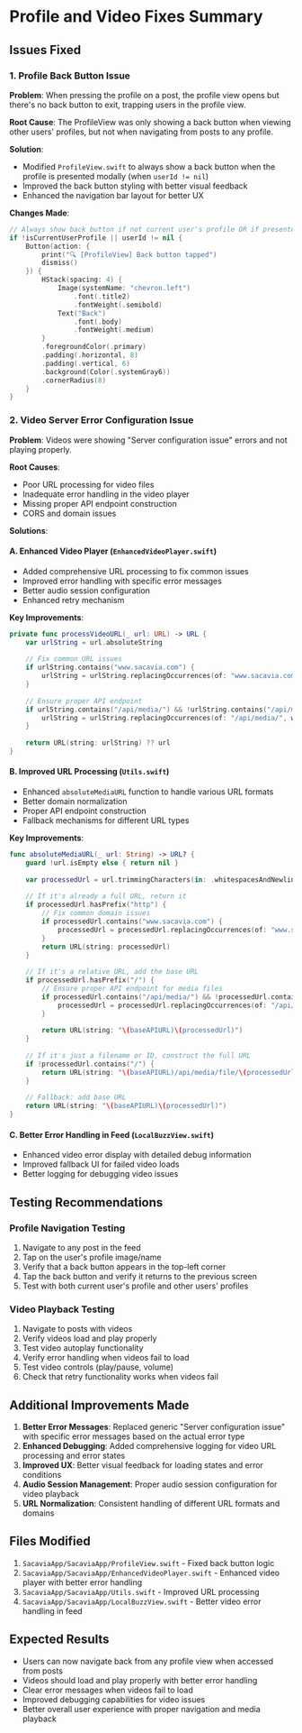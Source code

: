 # Profile and Video Fixes Summary

## Issues Fixed

### 1. Profile Back Button Issue
**Problem**: When pressing the profile on a post, the profile view opens but there's no back button to exit, trapping users in the profile view.

**Root Cause**: The ProfileView was only showing a back button when viewing other users' profiles, but not when navigating from posts to any profile.

**Solution**: 
- Modified `ProfileView.swift` to always show a back button when the profile is presented modally (when `userId != nil`)
- Improved the back button styling with better visual feedback
- Enhanced the navigation bar layout for better UX

**Changes Made**:
```swift
// Always show back button if not current user's profile OR if presented modally
if !isCurrentUserProfile || userId != nil {
    Button(action: { 
        print("🔍 [ProfileView] Back button tapped")
        dismiss() 
    }) {
        HStack(spacing: 4) {
            Image(systemName: "chevron.left")
                .font(.title2)
                .fontWeight(.semibold)
            Text("Back")
                .font(.body)
                .fontWeight(.medium)
        }
        .foregroundColor(.primary)
        .padding(.horizontal, 8)
        .padding(.vertical, 6)
        .background(Color(.systemGray6))
        .cornerRadius(8)
    }
}
```

### 2. Video Server Error Configuration Issue
**Problem**: Videos were showing "Server configuration issue" errors and not playing properly.

**Root Causes**:
- Poor URL processing for video files
- Inadequate error handling in the video player
- Missing proper API endpoint construction
- CORS and domain issues

**Solutions**:

#### A. Enhanced Video Player (`EnhancedVideoPlayer.swift`)
- Added comprehensive URL processing to fix common issues
- Improved error handling with specific error messages
- Better audio session configuration
- Enhanced retry mechanism

**Key Improvements**:
```swift
private func processVideoURL(_ url: URL) -> URL {
    var urlString = url.absoluteString
    
    // Fix common URL issues
    if urlString.contains("www.sacavia.com") {
        urlString = urlString.replacingOccurrences(of: "www.sacavia.com", with: "sacavia.com")
    }
    
    // Ensure proper API endpoint
    if urlString.contains("/api/media/") && !urlString.contains("/api/media/file/") {
        urlString = urlString.replacingOccurrences(of: "/api/media/", with: "/api/media/file/")
    }
    
    return URL(string: urlString) ?? url
}
```

#### B. Improved URL Processing (`Utils.swift`)
- Enhanced `absoluteMediaURL` function to handle various URL formats
- Better domain normalization
- Proper API endpoint construction
- Fallback mechanisms for different URL types

**Key Improvements**:
```swift
func absoluteMediaURL(_ url: String) -> URL? {
    guard !url.isEmpty else { return nil }
    
    var processedUrl = url.trimmingCharacters(in: .whitespacesAndNewlines)
    
    // If it's already a full URL, return it
    if processedUrl.hasPrefix("http") {
        // Fix common domain issues
        if processedUrl.contains("www.sacavia.com") {
            processedUrl = processedUrl.replacingOccurrences(of: "www.sacavia.com", with: "sacavia.com")
        }
        return URL(string: processedUrl)
    }
    
    // If it's a relative URL, add the base URL
    if processedUrl.hasPrefix("/") {
        // Ensure proper API endpoint for media files
        if processedUrl.contains("/api/media/") && !processedUrl.contains("/api/media/file/") {
            processedUrl = processedUrl.replacingOccurrences(of: "/api/media/", with: "/api/media/file/")
        }
        
        return URL(string: "\(baseAPIURL)\(processedUrl)")
    }
    
    // If it's just a filename or ID, construct the full URL
    if !processedUrl.contains("/") {
        return URL(string: "\(baseAPIURL)/api/media/file/\(processedUrl)")
    }
    
    // Fallback: add base URL
    return URL(string: "\(baseAPIURL)\(processedUrl)")
}
```

#### C. Better Error Handling in Feed (`LocalBuzzView.swift`)
- Enhanced video error display with detailed debug information
- Improved fallback UI for failed video loads
- Better logging for debugging video issues

## Testing Recommendations

### Profile Navigation Testing
1. Navigate to any post in the feed
2. Tap on the user's profile image/name
3. Verify that a back button appears in the top-left corner
4. Tap the back button and verify it returns to the previous screen
5. Test with both current user's profile and other users' profiles

### Video Playback Testing
1. Navigate to posts with videos
2. Verify videos load and play properly
3. Test video autoplay functionality
4. Verify error handling when videos fail to load
5. Test video controls (play/pause, volume)
6. Check that retry functionality works when videos fail

## Additional Improvements Made

1. **Better Error Messages**: Replaced generic "Server configuration issue" with specific error messages based on the actual error type
2. **Enhanced Debugging**: Added comprehensive logging for video URL processing and error states
3. **Improved UX**: Better visual feedback for loading states and error conditions
4. **Audio Session Management**: Proper audio session configuration for video playback
5. **URL Normalization**: Consistent handling of different URL formats and domains

## Files Modified

1. `SacaviaApp/SacaviaApp/ProfileView.swift` - Fixed back button logic
2. `SacaviaApp/SacaviaApp/EnhancedVideoPlayer.swift` - Enhanced video player with better error handling
3. `SacaviaApp/SacaviaApp/Utils.swift` - Improved URL processing
4. `SacaviaApp/SacaviaApp/LocalBuzzView.swift` - Better video error handling in feed

## Expected Results

- Users can now navigate back from any profile view when accessed from posts
- Videos should load and play properly with better error handling
- Clear error messages when videos fail to load
- Improved debugging capabilities for video issues
- Better overall user experience with proper navigation and media playback











